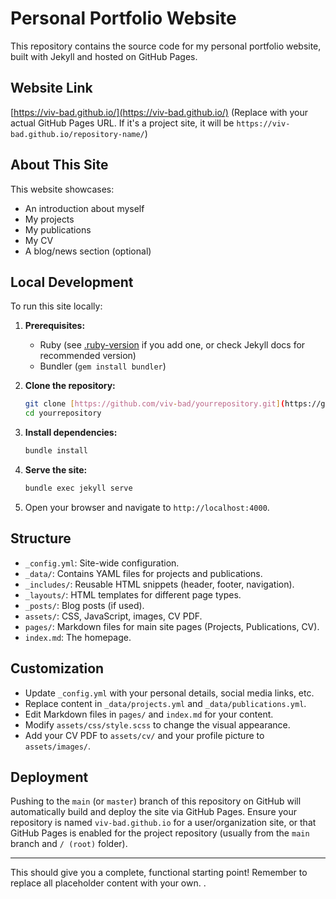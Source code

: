 # Personal Portfolio Website

This repository contains the source code for my personal portfolio website, built with Jekyll and hosted on GitHub Pages.

## Website Link

[https://viv-bad.github.io/](https://viv-bad.github.io/)
(Replace with your actual GitHub Pages URL. If it's a project site, it will be `https://viv-bad.github.io/repository-name/`)

## About This Site

This website showcases:

- An introduction about myself
- My projects
- My publications
- My CV
- A blog/news section (optional)

## Local Development

To run this site locally:

1.  **Prerequisites:**

    - Ruby (see [.ruby-version](/.ruby-version) if you add one, or check Jekyll docs for recommended version)
    - Bundler (`gem install bundler`)

2.  **Clone the repository:**

    ```bash
    git clone [https://github.com/viv-bad/yourrepository.git](https://github.com/viv-bad/yourrepository.git)
    cd yourrepository
    ```

3.  **Install dependencies:**

    ```bash
    bundle install
    ```

4.  **Serve the site:**

    ```bash
    bundle exec jekyll serve
    ```

5.  Open your browser and navigate to `http://localhost:4000`.

## Structure

- `_config.yml`: Site-wide configuration.
- `_data/`: Contains YAML files for projects and publications.
- `_includes/`: Reusable HTML snippets (header, footer, navigation).
- `_layouts/`: HTML templates for different page types.
- `_posts/`: Blog posts (if used).
- `assets/`: CSS, JavaScript, images, CV PDF.
- `pages/`: Markdown files for main site pages (Projects, Publications, CV).
- `index.md`: The homepage.

## Customization

- Update `_config.yml` with your personal details, social media links, etc.
- Replace content in `_data/projects.yml` and `_data/publications.yml`.
- Edit Markdown files in `pages/` and `index.md` for your content.
- Modify `assets/css/style.scss` to change the visual appearance.
- Add your CV PDF to `assets/cv/` and your profile picture to `assets/images/`.

## Deployment

Pushing to the `main` (or `master`) branch of this repository on GitHub will automatically build and deploy the site via GitHub Pages. Ensure your repository is named `viv-bad.github.io` for a user/organization site, or that GitHub Pages is enabled for the project repository (usually from the `main` branch and `/ (root)` folder).

---

This should give you a complete, functional starting point! Remember to replace all placeholder content with your own.
.

